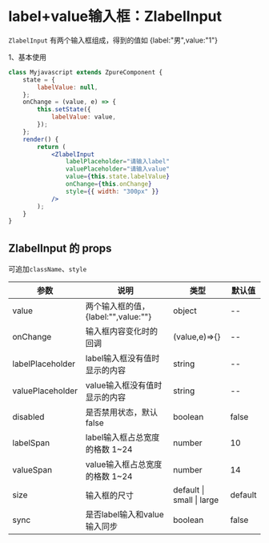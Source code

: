 # label+value输入框：ZlabelInput

`ZlabelInput` 有两个输入框组成，得到的值如 {label:"男",value:"1"}

1、基本使用

<div class="z-demo-box" data-render="demo1" data-title="基本使用"></div>

```jsx
class Myjavascript extends ZpureComponent {
	state = {
		labelValue: null,
	};
	onChange = (value, e) => {
		this.setState({
			labelValue: value,
		});
	};
	render() {
		return (
			<ZlabelInput
				labelPlaceholder="请输入label"
				valuePlaceholder="请输入value"
				value={this.state.labelValue}
				onChange={this.onChange}
				style={{ width: "300px" }}
			/>
		);
	}
}
```

## ZlabelInput 的 props

可追加`className`、`style`

<table>
	<thead>
		<tr>
			<th>参数</th>
			<th>说明</th>
			<th>类型</th>
			<th>默认值</th>
		</tr>
	</thead>
	<tbody>
		<tr>
			<td>value</td>
			<td>两个输入框的值，{label:"",value:""}</td>
			<td>object</td>
			<td>--</td>
		</tr>
		<tr>
			<td>onChange</td>
			<td>输入框内容变化时的回调</td>
			<td>(value,e)=>{}</td>
			<td>--</td>
		</tr>
		<tr>
			<td>labelPlaceholder</td>
			<td>label输入框没有值时显示的内容</td>
			<td>string</td>
			<td>--</td>
		</tr>
		<tr>
			<td>valuePlaceholder</td>
			<td>value输入框没有值时显示的内容</td>
			<td>string</td>
			<td>--</td>
		</tr>
		<tr>
			<td>disabled</td>
			<td>是否禁用状态，默认false</td>
			<td>boolean</td>
			<td>false</td>
		</tr>
		<tr>
			<td>labelSpan</td>
			<td>label输入框占总宽度的格数 1~24</td>
			<td>number</td>
			<td>10</td>
		</tr>
		<tr>
			<td>valueSpan</td>
			<td>value输入框占总宽度的格数 1~24</td>
			<td>number</td>
			<td>14</td>
		</tr>
		<tr>
			<td>size</td>
			<td>输入框的尺寸</td>
			<td>default | small | large</td>
			<td>default</td>
		</tr>
		<tr>
			<td>sync</td>
			<td>是否label输入和value输入同步</td>
			<td>boolean</td>
			<td>false</td>
		</tr>
	</tbody>
</table>
